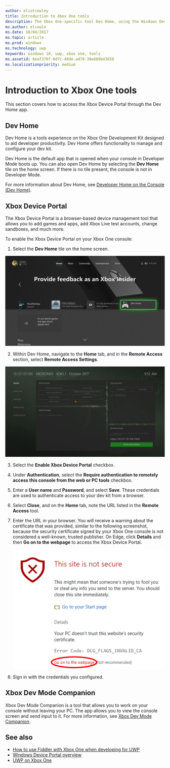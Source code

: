 ```yaml
---
author: eliotcowley
title: Introduction to Xbox One tools
description: The Xbox One-specific tool Dev Home, using the Windows Device Portal.
ms.author: elcowle
ms.date: 10/04/2017
ms.topic: article
ms.prod: windows
ms.technology: uwp
keywords: windows 10, uwp, xbox one, tools
ms.assetid: 6eaf376f-0d7c-49de-ad78-38e689b43658
ms.localizationpriority: medium
---
```


# Introduction to Xbox One tools

This section covers how to access the Xbox Device Portal through the Dev Home app.

## Dev Home

Dev Home is a tools experience on the Xbox One Development Kit designed to aid developer productivity. Dev Home offers functionality to manage and configure your dev kit.

Dev Home is the default app that is opened when your console in Developer Mode boots up. You can also open Dev Home by selecting the **Dev Home** tile on the home screen. If there is no tile present, the console is not in Developer Mode.

For more information about Dev Home, see [Developer Home on the Console (Dev Home)](dev-home.md).

## Xbox Device Portal
The Xbox Device Portal is a browser-based device management tool that allows you to add games and apps, add Xbox Live test accounts, change sandboxes, and much more.

<!-- > [!NOTE]
> For more information on the Xbox Device Portal, see the [Windows Device Portal overview](../debug-test-perf/device-portal.md). -->

To enable the Xbox Device Portal on your Xbox One console:

1. Select the **Dev Home** tile on the home screen.

  ![Select Dev Home tile](images/introduction-to-xbox-one-tools-1.png)

2. Within Dev Home, navigate to the **Home** tab, and in the **Remote Access** section, select **Remote Access Settings**.

  ![Remote management tool](images/introduction-to-xbox-one-tools-2.png)

3. Select the **Enable Xbox Device Portal** checkbox.

4. Under **Authentication**, select the **Require authentication to remotely access this console from the web or PC tools** checkbox.

5. Enter a **User name** and __Password__, and select **Save**. These credentials are used to authenticate access to your dev kit from a browser.

6. Select **Close**, and on the **Home** tab, note the URL listed in the **Remote Access** tool.

7. Enter the URL in your browser. You will receive a warning about the certificate that was provided, similar to the following screenshot, because the security certificate signed by your Xbox One console is not considered a well-known, trusted publisher. On Edge, click **Details** and then **Go on to the webpage** to access the Xbox Device Portal.

    ![Security certificate warning](images/introduction-to-xbox-one-tools-3.png)

8. Sign in with the credentials you configured.

## Xbox Dev Mode Companion
Xbox Dev Mode Companion is a tool that allows you to work on your console without leaving your PC. The app allows you to view the console screen and send input to it. For more information, see [Xbox Dev Mode Companion](xbox-dev-mode-companion.md).

## See also
- [How to use Fiddler with Xbox One when developing for UWP](uwp-fiddler.md)
- [Windows Device Portal overview](../debug-test-perf/device-portal.md)
- [UWP on Xbox One](index.md)